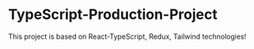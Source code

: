 # TypeScript-Production-Project
This project is based on React-TypeScript, Redux, Tailwind technologies!
